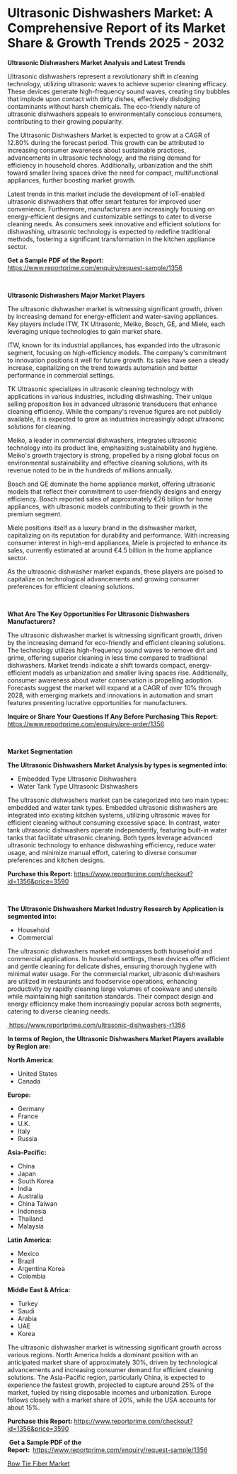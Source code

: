 <p><h1>Ultrasonic Dishwashers Market: A Comprehensive Report of its Market Share & Growth Trends 2025 - 2032</h1></p><p><strong>Ultrasonic Dishwashers Market Analysis and Latest Trends</strong></p>
<p><p>Ultrasonic dishwashers represent a revolutionary shift in cleaning technology, utilizing ultrasonic waves to achieve superior cleaning efficacy. These devices generate high-frequency sound waves, creating tiny bubbles that implode upon contact with dirty dishes, effectively dislodging contaminants without harsh chemicals. The eco-friendly nature of ultrasonic dishwashers appeals to environmentally conscious consumers, contributing to their growing popularity.</p><p>The Ultrasonic Dishwashers Market is expected to grow at a CAGR of 12.80% during the forecast period. This growth can be attributed to increasing consumer awareness about sustainable practices, advancements in ultrasonic technology, and the rising demand for efficiency in household chores. Additionally, urbanization and the shift toward smaller living spaces drive the need for compact, multifunctional appliances, further boosting market growth.</p><p>Latest trends in this market include the development of IoT-enabled ultrasonic dishwashers that offer smart features for improved user convenience. Furthermore, manufacturers are increasingly focusing on energy-efficient designs and customizable settings to cater to diverse cleaning needs. As consumers seek innovative and efficient solutions for dishwashing, ultrasonic technology is expected to redefine traditional methods, fostering a significant transformation in the kitchen appliance sector.</p></p>
<p><strong>Get a Sample PDF of the Report:&nbsp;</strong> <a href="https://www.reportprime.com/enquiry/request-sample/1356?utm_campaign=3573&utm_medium=2&utm_source=Github&utm_content=ia&utm_term=18032025&utm_id=ultrasonic-dishwashers">https://www.reportprime.com/enquiry/request-sample/1356</a></p>
<p>&nbsp;</p>
<p><strong>Ultrasonic Dishwashers Major Market Players</strong></p>
<p><p>The ultrasonic dishwasher market is witnessing significant growth, driven by increasing demand for energy-efficient and water-saving appliances. Key players include ITW, TK Ultrasonic, Meiko, Bosch, GE, and Miele, each leveraging unique technologies to gain market share.</p><p>ITW, known for its industrial appliances, has expanded into the ultrasonic segment, focusing on high-efficiency models. The company's commitment to innovation positions it well for future growth. Its sales have seen a steady increase, capitalizing on the trend towards automation and better performance in commercial settings.</p><p>TK Ultrasonic specializes in ultrasonic cleaning technology with applications in various industries, including dishwashing. Their unique selling proposition lies in advanced ultrasonic transducers that enhance cleaning efficiency. While the company's revenue figures are not publicly available, it is expected to grow as industries increasingly adopt ultrasonic solutions for cleaning.</p><p>Meiko, a leader in commercial dishwashers, integrates ultrasonic technology into its product line, emphasizing sustainability and hygiene. Meiko's growth trajectory is strong, propelled by a rising global focus on environmental sustainability and effective cleaning solutions, with its revenue noted to be in the hundreds of millions annually.</p><p>Bosch and GE dominate the home appliance market, offering ultrasonic models that reflect their commitment to user-friendly designs and energy efficiency. Bosch reported sales of approximately €26 billion for home appliances, with ultrasonic models contributing to their growth in the premium segment.</p><p>Miele positions itself as a luxury brand in the dishwasher market, capitalizing on its reputation for durability and performance. With increasing consumer interest in high-end appliances, Miele is projected to enhance its sales, currently estimated at around €4.5 billion in the home appliance sector.</p><p>As the ultrasonic dishwasher market expands, these players are poised to capitalize on technological advancements and growing consumer preferences for efficient cleaning solutions.</p></p>
<p>&nbsp;</p>
<p><strong>What Are The Key Opportunities For Ultrasonic Dishwashers Manufacturers?</strong></p>
<p><p>The ultrasonic dishwasher market is witnessing significant growth, driven by the increasing demand for eco-friendly and efficient cleaning solutions. The technology utilizes high-frequency sound waves to remove dirt and grime, offering superior cleaning in less time compared to traditional dishwashers. Market trends indicate a shift towards compact, energy-efficient models as urbanization and smaller living spaces rise. Additionally, consumer awareness about water conservation is propelling adoption. Forecasts suggest the market will expand at a CAGR of over 10% through 2028, with emerging markets and innovations in automation and smart features presenting lucrative opportunities for manufacturers.</p></p>
<p><strong>Inquire or Share Your Questions If Any Before Purchasing This Report:</strong> <a href="https://www.reportprime.com/enquiry/pre-order/1356?utm_campaign=3573&utm_medium=2&utm_source=Github&utm_content=ia&utm_term=18032025&utm_id=ultrasonic-dishwashers">https://www.reportprime.com/enquiry/pre-order/1356</a></p>
<p>&nbsp;</p>
<p><strong>Market Segmentation</strong></p>
<p><strong>The Ultrasonic Dishwashers Market Analysis by types is segmented into:</strong></p>
<p><ul><li>Embedded Type Ultrasonic Dishwashers</li><li>Water Tank Type Ultrasonic Dishwashers</li></ul></p>
<p><p>The ultrasonic dishwashers market can be categorized into two main types: embedded and water tank types. Embedded ultrasonic dishwashers are integrated into existing kitchen systems, utilizing ultrasonic waves for efficient cleaning without consuming excessive space. In contrast, water tank ultrasonic dishwashers operate independently, featuring built-in water tanks that facilitate ultrasonic cleaning. Both types leverage advanced ultrasonic technology to enhance dishwashing efficiency, reduce water usage, and minimize manual effort, catering to diverse consumer preferences and kitchen designs.</p></p>
<p><strong>Purchase this Report:&nbsp;</strong><a href="https://www.reportprime.com/checkout?id=1356&price=3590&utm_campaign=3573&utm_medium=2&utm_source=Github&utm_content=ia&utm_term=18032025&utm_id=ultrasonic-dishwashers">https://www.reportprime.com/checkout?id=1356&price=3590</a></p>
<p>&nbsp;</p>
<p><strong>The Ultrasonic Dishwashers Market Industry Research by Application is segmented into:</strong></p>
<p><ul><li>Household</li><li>Commercial</li></ul></p>
<p><p>The ultrasonic dishwashers market encompasses both household and commercial applications. In household settings, these devices offer efficient and gentle cleaning for delicate dishes, ensuring thorough hygiene with minimal water usage. For the commercial market, ultrasonic dishwashers are utilized in restaurants and foodservice operations, enhancing productivity by rapidly cleaning large volumes of cookware and utensils while maintaining high sanitation standards. Their compact design and energy efficiency make them increasingly popular across both segments, catering to diverse cleaning needs.</p></p>
<p><a href="https://www.reportprime.com/ultrasonic-dishwashers-r1356?utm_campaign=3573&utm_medium=2&utm_source=Github&utm_content=ia&utm_term=18032025&utm_id=ultrasonic-dishwashers">&nbsp;https://www.reportprime.com/ultrasonic-dishwashers-r1356</a></p>
<p><strong>In terms of Region, the Ultrasonic Dishwashers Market Players available by Region are:</strong></p>
<p>
    <p> <strong> North America: </strong>
        <ul>
            <li>United States</li>
            <li>Canada</li>
        </ul>
        </p> 
    <p> <strong> Europe: </strong>
        <ul>
            <li>Germany</li>
            <li>France</li>
            <li>U.K.</li>
            <li>Italy</li>
            <li>Russia</li>
        </ul>
        </p> 
    <p> <strong> Asia-Pacific: </strong>
        <ul>
            <li>China</li>
            <li>Japan</li>
            <li>South Korea</li>
            <li>India</li>
            <li>Australia</li>
            <li>China Taiwan</li>
            <li>Indonesia</li>
            <li>Thailand</li>
            <li>Malaysia</li>
        </ul>
        </p> 
    <p> <strong> Latin America: </strong>
        <ul>
            <li>Mexico</li>
            <li>Brazil</li>
            <li>Argentina Korea</li>
            <li>Colombia</li>
        </ul>
        </p> 
    <p> <strong> Middle East & Africa: </strong>
        <ul>
            <li>Turkey</li>
            <li>Saudi</li>
            <li>Arabia</li>
            <li>UAE</li>
            <li>Korea</li>
        </ul>
    </p>
    </p>
<p><p>The ultrasonic dishwasher market is witnessing significant growth across various regions. North America holds a dominant position with an anticipated market share of approximately 30%, driven by technological advancements and increasing consumer demand for efficient cleaning solutions. The Asia-Pacific region, particularly China, is expected to experience the fastest growth, projected to capture around 25% of the market, fueled by rising disposable incomes and urbanization. Europe follows closely with a market share of 20%, while the USA accounts for about 15%.</p></p>
<p><strong>Purchase this Report: </strong><a href="https://www.reportprime.com/checkout?id=1356&price=3590&utm_campaign=3573&utm_medium=2&utm_source=Github&utm_content=ia&utm_term=18032025&utm_id=ultrasonic-dishwashers">https://www.reportprime.com/checkout?id=1356&price=3590</a></p>
<p>&nbsp;<strong>Get a Sample PDF of the Report:&nbsp;&nbsp;</strong><a href="https://www.reportprime.com/enquiry/request-sample/1356?utm_campaign=3573&utm_medium=2&utm_source=Github&utm_content=ia&utm_term=18032025&utm_id=ultrasonic-dishwashers">https://www.reportprime.com/enquiry/request-sample/1356</a></p>
<p><strong></strong></p>
<p><p><a href="https://github.com/dolorespeddico90/Market-Research-Report-List-1/blob/main/bow-tie-fiber-market.md?utm_campaign=3573&utm_medium=2&utm_source=Github&utm_content=ia&utm_term=18032025&utm_id=ultrasonic-dishwashers">Bow Tie Fiber Market</a></p></p>